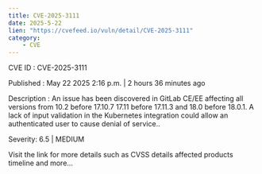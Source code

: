 ```yaml
---
title: CVE-2025-3111
date: 2025-5-22
lien: "https://cvefeed.io/vuln/detail/CVE-2025-3111"
category:
    - CVE
---
```


CVE ID : CVE-2025-3111

Published :  May 22
2025
2:16 p.m. | 2 hours
36 minutes ago

Description : An issue has been discovered in GitLab CE/EE affecting all versions from 10.2 before 17.10.7
17.11 before 17.11.3
and 18.0 before 18.0.1. A lack of input validation in the Kubernetes integration could allow an authenticated user to cause denial of service..

Severity: 6.5 | MEDIUM

Visit the link for more details
such as CVSS details
affected products
timeline
and more...

